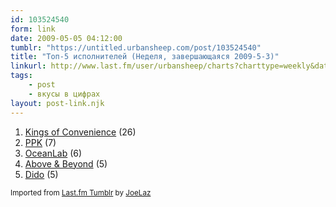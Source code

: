 ```yaml
---
id: 103524540
form: link
date: 2009-05-05 04:12:00
tumblr: "https://untitled.urbansheep.com/post/103524540"
title: "Топ-5 исполнителей (Неделя, завершающаяся 2009-5-3)"
linkurl: http://www.last.fm/user/urbansheep/charts?charttype=weekly&date_to=1241352000
tags:
    - post
    - вкусы в цифрах
layout: post-link.njk
---
```

<ol><li>
<a rel="nofollow" target="_blank" href="http://www.last.fm/music/Kings+of+Convenience">Kings of Convenience</a>&nbsp;(26)</li>
<li>
<a rel="nofollow" target="_blank" href="http://www.last.fm/music/PPK">PPK</a>&nbsp;(7)</li>
<li>
<a rel="nofollow" target="_blank" href="http://www.last.fm/music/OceanLab">OceanLab</a>&nbsp;(6)</li>
<li>
<a rel="nofollow" target="_blank" href="http://www.last.fm/music/Above%2B%2526%2BBeyond">Above &amp; Beyond</a>&nbsp;(5)</li>
<li>
<a rel="nofollow" target="_blank" href="http://www.last.fm/music/Dido">Dido</a>&nbsp;(5)</li>
</ol><p><small>Imported from <a rel="nofollow" target="_blank" href="http://joelaz.com/post/23488847/last-fm-tumblr-weekly-top-artists">Last.fm Tumblr</a> by <a rel="nofollow" target="_blank" href="http://joelaz.com">JoeLaz</a></small></p>
